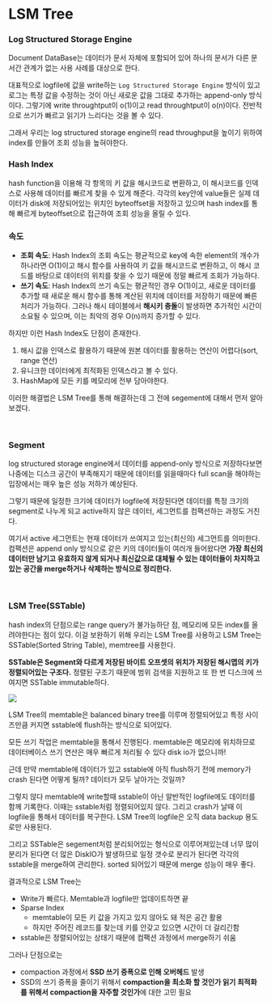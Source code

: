# LSM Tree

### Log Structured Storage Engine

Document DataBase는 데이터가 문서 자체에 포함되어 있어 하나의 문서가 다른 문서간 관계가 없는 사용 사례를 대상으로 한다.

대표적으로 logfile에 값을 write하는 `Log Structured Storage Engine` 방식이 있고 로그는 특정 값을 수정하는 것이 아닌 새로운 값을 그대로 추가하는 append-only 방식이다. 그렇기에 write throughtput이 o(1)이고 read throughtput이 o(n)이다. 전반적으로 쓰기가 빠르고 읽기가 느리다는 것을 볼 수 있다.

그래서 우리는 log structured storage engine의 read throughput을 높이기 위하여 index를 만들어 조회 성능을 높혀야한다.

### Hash Index

hash function을 이용해 각 항목의 키 값을 해시코드로 변환하고, 이 해시코드를 인덱스로 사용해 데이터를 빠르게 찾을 수 있게 해준다. 각각의 key안에 value들은 실제 데이터가 disk에 저장되어있는 위치인 byteoffset을 저장하고 있으며 hash index를 통해 빠르게 byteoffset으로 접근하여 조회 성능을 올릴 수 있다.

### 속도
- **조회 속도**: Hash Index의 조회 속도는 평균적으로 key에 속한 element의 개수가 하나라면 O(1)이고 해시 함수를 사용하여 키 값을 해시코드로 변환하고, 이 해시 코드를 바탕으로 데이터의 위치를 찾을 수 있기 때문에 정말 빠르게 조회가 가능하다. 
- **쓰기 속도**: Hash Index의 쓰기 속도는 평균적인 경우 O(1)이고, 새로운 데이터를 추가할 때 새로운 해시 함수를 통해 계산된 위치에 데이터를 저장하기 때문에 빠른 처리가 가능하다. 그러나 해시 테이블에서 **해시키 충돌**이 발생하면 추가적인 시간이 소요될 수 있으며, 이는 최악의 경우 O(n)까지 증가할 수 있다.


하지만 이런 Hash Index도 단점이 존재한다.

1. 해시 값을 인덱스로 활용하기 때문에 원본 데이터를 활용하는 연산이 어렵다(sort, range 연산)
2. 유니크한 데이터에게 최적화된 인덱스라고 볼 수 있다.
3. HashMap에 모든 키를 메모리에 전부 담아야한다.

이러한 해결법은 LSM Tree를 통해 해결하는데 그 전에 segement에 대해서 먼저 알아보겠다.


<br>

### Segment

log structured storage engine에서 데이터를 append-only 방식으로 저장하다보면 나중에는 디스크 공간이 부족해지기 때문에 데이터를 읽을때마다 full scan을 해야하는 입장에서는 매우 높은 성능 저하가 예상된다. 

그렇기 때문에 일정한 크기에 데이터가 logfile에 저장된다면 데이터를 특정 크기의 segment로 나누게 되고 active하지 않은 데이터, 세그먼트를 컴팩션하는 과정도 거친다.

여기서 active 세그먼트는 현재 데이터가 쓰여지고 있는(최신의) 세그먼트를 의미한다. 컴팩션은 append only 방식으로 같은 키의 데이터들이 여러개 들어왔다면 **가장 최신의 데이터만 남기고 유효하지 않게 되거나 최신값으로 대체될 수 있는 데이터들이 차지하고 있는 공간을 merge하거나 삭제하는 방식으로 정리한다.**

<br>

### LSM Tree(SSTable)

hash index의 단점으로는 range query가 불가능하단 점, 메모리에 모든 index를 올려야한다는 점이 있다. 이걸 보완하기 위해 우리는 LSM Tree를 사용하고 LSM Tree는 SSTable(Sorted String Table), memtree를 사용한다.

**SSTable은 Segment와 다르게 저장된 바이트 오프셋의 위치가 저장된 해시맵의 키가 정렬되어있는 구조다.** 정렬된 구조기 때문에 범위 검색을 지원하고 또 한 번 디스크에 쓰여지면 SSTable immutable하다.

![](https://velog.velcdn.com/images/salgu1998/post/721a61d9-8e90-4c47-acc9-1c17f4ba5a36/image.png)

LSM Tree의 memtable은 balanced binary tree를 이루며 정렬되어있고 특정 사이즈만큼 커지면 sstable에 flush하는 방식으로 되어있다. 

모든 쓰기 작업은 memtable을 통해서 진행된다. memtable은 메모리에 위치하므로 데이터베이스 쓰기 연산은 매우 빠르게 처리될 수 있다 disk io가 없으니까!

근데 만약 memtable에 데이터가 있고 sstable에 아직 flush하기 전에 memory가 crash 된다면 어떻게 될까? 데이터가 모두 날아가는 것일까?

그렇지 않다 memtable에 write할때 sstable이 아닌 알반적인 logfile에도 데이터를 함께 기록한다. 이때는 sstable처럼 정렬되어있지 않다. 그리고 crash가 날때 이 logfile을 통해서 데이터를 복구한다. LSM Tree의 logfile은 오직 data backup 용도로만 사용된다.

그리고 SSTable은 segement처럼 분리되어있는 형식으로 이루어져있는데 너무 많이 분리가 된다면 더 많은 DiskIO가 발생하므로 일정 갯수로 분리가 된다면 각각의 sstable을 merge하여 관리한다. sorted 되어있기 때문에 merge 성능이 매우 좋다.

결과적으로 LSM Tree는
- Write가 빠르다. Memtable과 logfile만 업데이트하면 끝
- Sparse Index
	- memtable이 모든 키 값을 가지고 있지 않아도 돼 적은 공간 활용
	- 하지만 주어진 레코드를 찾는데 키를 안갖고 있으면 시간이 더 걸리긴함
- sstable은 정렬되어있는 상태기 때문에 컴팩션 과정에서 merge하기 쉬움

그러나 단점으로는
- compaction 과정에서 **SSD 쓰기 증폭으로 인해 오버헤드** 발생 
- SSD의 쓰기 증폭을 줄이기 위해서 **compaction을 최소화 할 것인가 읽기 최적화를 위해서 compaction을 자주할 것인가**에 대한 고민 필요